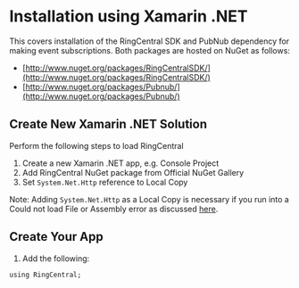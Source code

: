 # Installation using Xamarin .NET

This covers installation of the RingCentral SDK and PubNub dependency for making event subscriptions. Both packages are hosted on NuGet as follows:

* [http://www.nuget.org/packages/RingCentralSDK/](http://www.nuget.org/packages/RingCentralSDK/)
* [http://www.nuget.org/packages/Pubnub/](http://www.nuget.org/packages/Pubnub/)

## Create New Xamarin .NET Solution

Perform the following steps to load RingCentral

1. Create a new Xamarin .NET app, e.g. Console Project
1. Add RingCentral NuGet package from Official NuGet Gallery
1. Set `System.Net.Http` reference to Local Copy

Note: Adding `System.Net.Http` as a Local Copy is necessary if you run into a Could not load File or Assembly error as discussed [here](https://forums.xamarin.com/discussion/27927/could-not-load-file-or-assembly-system-net-http).

## Create Your App

1. Add the following:

```
using RingCentral;
```
